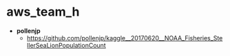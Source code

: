 # aws_team_h

- __pollenjp__
  - https://github.com/pollenjp/kaggle__20170620__NOAA_Fisheries_StellerSeaLionPopulationCount

